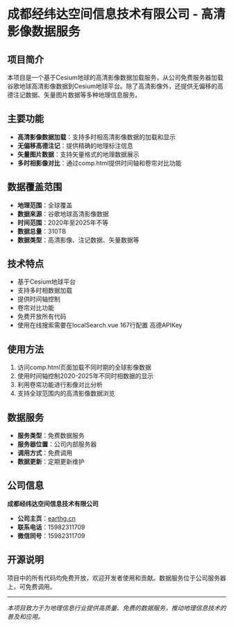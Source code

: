 

# 成都经纬达空间信息技术有限公司 - 高清影像数据服务

## 项目简介

本项目是一个基于Cesium地球的高清影像数据加载服务，从公司免费服务器加载谷歌地球高清影像数据到Cesium地球平台。除了高清影像外，还提供无偏移的高德注记数据、矢量图片数据等多种地理信息服务。

## 主要功能

- **高清影像数据加载**：支持多时相高清影像数据的加载和显示
- **无偏移高德注记**：提供精确的地理标注信息
- **矢量图片数据**：支持矢量格式的地理数据展示
- **多时相影像对比**：通过comp.html提供时间轴和卷帘对比功能

## 数据覆盖范围

- **地理范围**：全球覆盖
- **数据来源**：谷歌地球高清影像数据
- **时间范围**：2020年至2025年不等
- **数据总量**：310TB
- **数据类型**：高清影像、注记数据、矢量数据等

## 技术特点

- 基于Cesium地球平台
- 支持多时相数据加载
- 提供时间轴控制
- 卷帘对比功能
- 免费开放所有代码
- 使用在线搜索需要在localSearch.vue 167行配置 高德APIKey

## 使用方法

1. 访问comp.html页面加载不同时期的全球影像数据
2. 使用时间轴控制2020-2025年不同时相数据的显示
3. 利用卷帘功能进行影像对比分析
4. 支持全球范围内的高清影像数据浏览

## 数据服务

- **服务类型**：免费数据服务
- **服务器位置**：公司内部服务器
- **调用方式**：免费调用
- **数据更新**：定期更新维护

## 公司信息

**成都经纬达空间信息技术有限公司**

- **公司主页**：[earthg.cn](https://earthg.cn)
- **联系电话**：15982311709
- **微信同号**：15982311709

## 开源说明

项目中的所有代码均免费开放，欢迎开发者使用和贡献。数据服务位于公司服务器上，可免费调用。

---

*本项目致力于为地理信息行业提供高质量、免费的数据服务，推动地理信息技术的普及和应用。*
